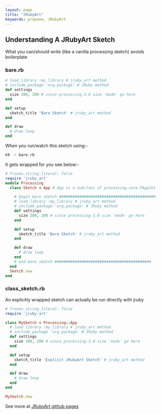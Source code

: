 ```yaml
---
layout: page
title: "JRubyArt"
keywords: propane, JRubyArt
---
```


## Understanding A JRubyArt Sketch ##

What you can/should write (like a vanilla processing sketch) avoids boilerplate
### bare.rb ###
```ruby
# load_library :my_library # jruby_art method
# include_package 'org.package' # JRuby method
def settings
  size 200, 200 # since processing-3.0 size 'mode' go here
end

def setup
  sketch_title 'Bare Sketch' # jruby_art method
end

def draw
  # draw loop
end
```

When you run/watch this sketch using:-
```bash
k9 -r bare.rb
```
It gets wrapped for you see below:-

```ruby
# frozen_string_literal: false
require 'jruby_art'
module Processing
  class Sketch < App # App is a subclass of processing.core.PApplet

    # begin bare sketch ###########################################
    # load_library :my_library # jruby_art method
    # include_package 'org.package' # JRuby method
    def settings
      size 200, 200 # since processing-3.0 size 'mode' go here
    end

    def setup
      sketch_title 'Bare Sketch' # jruby_art method
    end

    def draw
      # draw loop
    end    
    # end bare sketch ###########################################
  end
  Sketch.new
end
```

### class_sketch.rb
An explicitly wrapped sketch can actually be run directly with jruby

```ruby
# frozen_string_literal: false
require 'jruby_art'

class MySketch < Processing::App
  # load_library :my_library # jruby_art method
  # include_package 'org.package' # JRuby method
  def settings
    size 200, 200 # since processing-3.0 size 'mode' go here
  end

  def setup
    sketch_title 'Explicit JRubyArt Sketch' # jruby_art method
  end

  def draw
    # draw loop
  end
end

MySketch.new
```

See more at [JRubyArt github pages][github_pages]

[github_pages]:https://ruby-processing.github.io/JRubyArt/
